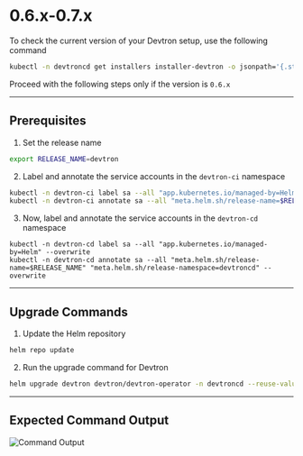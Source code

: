 # 0.6.x-0.7.x

To check the current version of your Devtron setup, use the following command

```bash
kubectl -n devtroncd get installers installer-devtron -o jsonpath='{.status.sync.data}' | grep "^LTAG=" | cut -d"=" -f2-
```

Proceed with the following steps only if the version is `0.6.x`

***

## Prerequisites

1. Set the release name

```bash
export RELEASE_NAME=devtron
```

2. Label and annotate the service accounts in the `devtron-ci` namespace

```bash
kubectl -n devtron-ci label sa --all "app.kubernetes.io/managed-by=Helm" --overwrite
kubectl -n devtron-ci annotate sa --all "meta.helm.sh/release-name=$RELEASE_NAME" "meta.helm.sh/release-namespace=devtroncd" --overwrite
```

3. Now, label and annotate the service accounts in the `devtron-cd` namespace

```
kubectl -n devtron-cd label sa --all "app.kubernetes.io/managed-by=Helm" --overwrite
kubectl -n devtron-cd annotate sa --all "meta.helm.sh/release-name=$RELEASE_NAME" "meta.helm.sh/release-namespace=devtroncd" --overwrite
```

***

## Upgrade Commands

1. Update the Helm repository

```bash
helm repo update
```

2. Run the upgrade command for Devtron

```bash
helm upgrade devtron devtron/devtron-operator -n devtroncd --reuse-values -f https://raw.githubusercontent.com/devtron-labs/devtron/main/charts/devtron/devtron-bom.yaml
```

***

## Expected Command Output

![Command Output](https://devtron-public-asset.s3.us-east-2.amazonaws.com/images/kubernetes-resource-browser/command-output.jpg)
